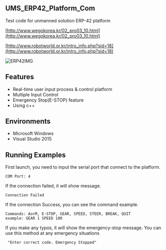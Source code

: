 ## UMS_ERP42_Platform_Com
Test code for unmanned solution ERP-42 platform

[http://www.wegokorea.kr/02_pro03_10.html](http://www.wegokorea.kr/02_pro03_10.html)

[http://www.robotworld.or.kr/intro_info.php?sid=18](http://www.robotworld.or.kr/intro_info.php?sid=18)

![ERP42IMG](http://www.wegokorea.kr/images/p168.gif)

## Features
* Real-time user input process & control platform
* Multiple Input Control
* Emergency Stop(E-STOP) feature
* Using c++

## Environments
* Microsoft Windows
* Visual Studio 2015

## Running Examples
First launch, you need to input the serial port that connect to the platform.
```
COM Port: 4
```

If the connection failed, it will show message.
```
Connection Failed
```

If the connection Success, you can see the command example.
```
Commands: AorM, E-STOP, GEAR, SPEED, STEER, BREAK, QUIT
example: GEAR 1 SPEED 100
```

If you make any typos, it will show the emergency-stop message. You can use this method at any emergency situations
```
 "Enter correct code. Emergency Stopped" 
 ```
